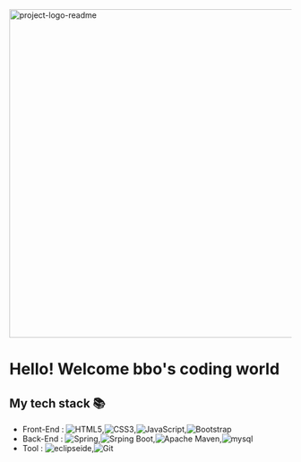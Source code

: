 <div>
  <img align="center" width="587" alt="project-logo-readme" src="https://github.com/bohyun87/bohyun87/assets/130732028/b47b0dcc-7a3a-4f40-ada2-3f908636f9d1">
  <h1>Hello! Welcome bbo's coding world</h1>
</div>

## My tech stack 📚 
- Front-End : ![HTML5](https://img.shields.io/badge/-HTML5-F05032?style=for-the-badge&logo=html5&logoColor=ffffff),![CSS3](https://img.shields.io/badge/-CSS3-007ACC?style=for-the-badge&logo=css3&logoColor=ffffff),![JavaScript](https://img.shields.io/badge/-JavaScript-%23F7DF1C?style=for-the-badge&logo=javascript&logoColor=000000&labelColor=%23F7DF1C&color=%23FFCE5A),![Bootstrap](https://img.shields.io/badge/Bootstrap-#7952B3?style=for-the-badge&logo=Bootstrap&logoColor=ffffff)
- Back-End : ![Spring](https://img.shields.io/badge/Spring-#6DB33F?style=for-the-badge&logo=Spring&logoColor=ffffff),![Srping Boot](https://img.shields.io/badge/SpringBoot-#6DB33F?style=for-the-badge&logo=SpringBoot&logoColor=ffffff),![Apache Maven](https://img.shields.io/badge/ApacheMaven-#C71A36?style=for-the-badge&logo=ApacheMaven&logoColor=ffffff),![mysql](https://img.shields.io/badge/mysql-#4479A1?style=for-the-badge&logo=mysql&logoColor=ffffff)
- Tool : ![eclipseide](https://img.shields.io/badge/eclipseide-#2C2255?style=for-the-badge&logo=eclipseide&logoColor=ffffff),![Git](https://img.shields.io/badge/-Git-F05032?style=for-the-badge&logo=git&logoColor=ffffff)



